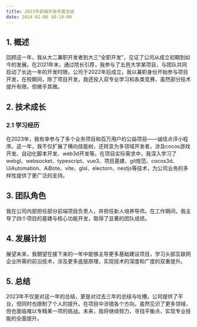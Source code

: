 ```yaml
---
title: 2023年前端开发年度总结 
date: 2024-02-06 10:10:00
---
```




## 1. 概述

回顾这一年，我从大二兼职开发者到大三“全职开发”，见证了公司从成立初期到如今的发展。在2021年末，通过院长引荐，我参与了五邑大学某项目，与团队共同启动了长达一年的开发时限。公司于2022年后成立，我以兼职身份开始参与项目开发，在校期间，除了项目开发，我还投入双专业学习和各类竞赛，虽然部分技术提升有限，但微乎其微。

## 2. 技术成长

### 2.1 学习经历

在2023年，我有幸参与了多个业务项目和百万用户的公益项目——诚信点评小程序。这一年，我不仅扩展了横向技能树，还转变为多领域开发者，涉及cocos游戏开发、自动化脚本开发、web3d开发等。在项目实际需求中，我深入学习了webgl、websocket、typescript、vue3、项目基建、git规范、cocos3d、UiAutomation、AiBote、vite、glsl、electorn、nestjs等技术，为公司业务的多样性提供了更广泛的支持。

## 3. 团队角色

我在公司内部担任部分前端项目负责人，并担任新人培养导师。在工作期间，我主导了四个项目的基建与核心功能开发，取得了显著的团队成绩。

## 4. 发展计划

展望未来，我期望在接下来的一年中能够主导更多基础建设项目，学习头部互联网企业所需的前沿技术，涉及更多底层原理，实现技术的深度和广度的双重提升。

## 5. 总结

2023年不仅是对这一年的总结，更是对过去三年的总结与吐槽。公司提供了平台，但同时也限制了个人的提升。在项目中涉猎各个方向，虽然见识了更多领域，但也面临难以专精某一项的挑战。未来，我将继续努力，寻找平衡点，实现专业技能的全面提升。